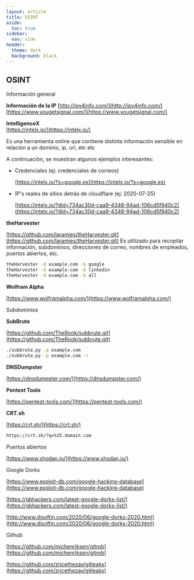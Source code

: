 ```yaml
---
layout: article
title: OSINT
aside:
  toc: true
sidebar:
  nav: side
header:
  theme: dark
  background: black
---
```


<h2><b>OSINT</b></h2>
<div class="grid">
  <div class="cell cell--20 cell--lg-20 content" id="custom-table-header">Información general</div>
</div>

**Información de la IP**
[http://ipv4info.com/](http://ipv4info.com/) 
[https://www.yougetsignal.com/](https://www.yougetsignal.com/)

**IntelligenceX**
<br>
[https://intelx.io/](https://intelx.io/)

Es una herramienta online que contiene distinta información sensible en relación a un dominio, ip, url, etc etc

A continuación, se muestran algunos ejemplos interesantes:

* Credenciales (ej: credenciales de correos)

    [https://intelx.io/?s=google.es](https://intelx.io/?s=google.es)

* IP's reales de sitios detrás de cloudflare (ej: 2020-07-25)

    [https://intelx.io/?did=734ac30d-caa9-4348-94ad-106cd5f940c2](https://intelx.io/?did=734ac30d-caa9-4348-94ad-106cd5f940c2)

**theHarvester**

[https://github.com/laramies/theHarvester.git](https://github.com/laramies/theHarvester.git)
Es utilizado para recopilar información, subdominios, direcciones de correo, nombres de empleados, puertos abiertos, etc.

~~~bash
theHarvester -d example.com -b google
theHarvester -d example.com -b linkedin
theHarvester -d example.com -b all
~~~

**Wolfram Alpha**

[https://www.wolframalpha.com/](https://www.wolframalpha.com/)

<div class="grid">
  <div class="cell cell--20 cell--lg-20 content" id="custom-table-header">Subdominios</div>
</div>

**SubBrute**

[https://github.com/TheRook/subbrute.git](https://github.com/TheRook/subbrute.git)

~~~bash
./subbrute.py -p example.com
./subbrute.py -p example.com -r
~~~

**DNSDumpster**

[https://dnsdumpster.com/](https://dnsdumpster.com/)

**Pentest Tools**

[https://pentest-tools.com/](https://pentest-tools.com/)

**CRT.sh**

[https://crt.sh/](https://crt.sh/)

~~~bash
https://crt.sh/?q=%25.domain.com
~~~

<div class="grid">
  <div class="cell cell--20 cell--lg-20 content" id="custom-table-header">Puertos abiertos</div>
</div>

[https://www.shodan.io/](https://www.shodan.io/)

<div class="grid">
  <div class="cell cell--20 cell--lg-20 content" id="custom-table-header">Google Dorks</div>
</div>

[https://www.exploit-db.com/google-hacking-database](https://www.exploit-db.com/google-hacking-database)

[https://gbhackers.com/latest-google-dorks-list/](https://gbhackers.com/latest-google-dorks-list/)

[http://www.disoftin.com/2020/06/google-dorks-2020.html](http://www.disoftin.com/2020/06/google-dorks-2020.html)

<div class="grid">
  <div class="cell cell--20 cell--lg-20 content" id="custom-table-header">Github</div>
</div>

[https://github.com/michenriksen/gitrob](https://github.com/michenriksen/gitrob)

[https://github.com/zricethezav/gitleaks](https://github.com/zricethezav/gitleaks)